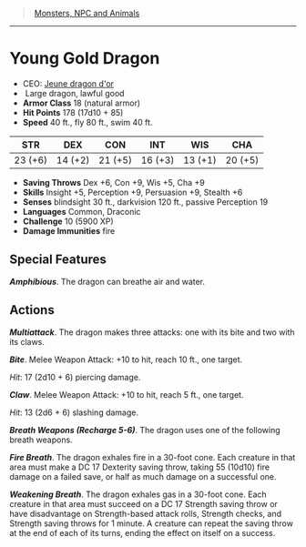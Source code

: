 ﻿---
!MonsterItem
Family: MonsterVO
Type: dragon
Size: Large
Alignment: lawful good
ArmorClass: 18 (natural armor)
HitPoints: 178 (17d10 + 85)
Speed: 40 ft., fly 80 ft., swim 40 ft.
Strength: 23 (+6)
Dexterity: 14 (+2)
Constitution: 21 (+5)
Intelligence: 16 (+3)
Wisdom: 13 (+1)
Charisma: 20 (+5)
SavingThrows: Dex +6, Con +9, Wis +5, Cha +9
Skills: Insight +5, Perception +9, Persuasion +9, Stealth +6
DamageImmunities: fire
Senses: blindsight 30 ft., darkvision 120 ft., passive Perception 19
Languages: Common, Draconic
Challenge: 10 (5900 XP)
Id: monsters_vo.md#young-gold-dragon
ParentLink: monsters_vo.md#monsters-npc-and-animals
Name: Young Gold Dragon
ParentName: Monsters, NPC and Animals
NameLevel: 1
AltName: "[Jeune dragon d'or](hd_monsters_jeune_dragon_dor.md)"
Attributes:
  Name: Young Gold Dragon
  Markdown: >+
    # <!--Name-->Young Gold Dragon<!--/Name-->


    - CEO: <!--AltName-->[Jeune dragon d'or](hd_monsters_jeune_dragon_dor.md)<!--/AltName-->

    -  <!--Size-->Large<!--/Size--> <!--Type-->dragon<!--/Type-->, <!--Alignment-->lawful good<!--/Alignment-->

    - **Armor Class** <!--ArmorClass-->18 (natural armor)<!--/ArmorClass-->

    - **Hit Points** <!--HitPoints-->178 (17d10 + 85)<!--/HitPoints-->

    - **Speed** <!--Speed-->40 ft., fly 80 ft., swim 40 ft.<!--/Speed-->


    |STR|DEX|CON|INT|WIS|CHA|

    |---|---|---|---|---|---|

    |<!--Strength-->23 (+6)<!--/Strength-->|<!--Dexterity-->14 (+2)<!--/Dexterity-->|<!--Constitution-->21 (+5)<!--/Constitution-->|<!--Intelligence-->16 (+3)<!--/Intelligence-->|<!--Wisdom-->13 (+1)<!--/Wisdom-->|<!--Charisma-->20 (+5)<!--/Charisma-->|


    - **Saving Throws** <!--SavingThrows-->Dex +6, Con +9, Wis +5, Cha +9<!--/SavingThrows-->

    - **Skills** <!--Skills-->Insight +5, Perception +9, Persuasion +9, Stealth +6<!--/Skills-->

    - **Senses** <!--Senses-->blindsight 30 ft., darkvision 120 ft., passive Perception 19<!--/Senses-->

    - **Languages** <!--Languages-->Common, Draconic<!--/Languages-->

    - **Challenge** <!--Challenge-->10 (5900 XP)<!--/Challenge-->

    - **Damage Immunities** <!--DamageImmunities-->fire<!--/DamageImmunities-->


    ## Special Features


    **_Amphibious_**. The dragon can breathe air and water.


    ## Actions


    **_Multiattack_**. The dragon makes three attacks: one with its bite and two with its claws.


    **_Bite_**. Melee Weapon Attack: +10 to hit, reach 10 ft., one target.


    _Hit_: 17 (2d10 + 6) piercing damage.


    **_Claw_**. Melee Weapon Attack: +10 to hit, reach 5 ft., one target.


    _Hit_: 13 (2d6 + 6) slashing damage.


    **_Breath Weapons (Recharge 5-6)_**. The dragon uses one of the following breath weapons.


    **_Fire Breath_**. The dragon exhales fire in a 30-foot cone. Each creature in that area must make a DC 17 Dexterity saving throw, taking 55 (10d10) fire damage on a failed save, or half as much damage on a successful one.


    **_Weakening Breath_**. The dragon exhales gas in a 30-foot cone. Each creature in that area must succeed on a DC 17 Strength saving throw or have disadvantage on Strength-based attack rolls, Strength checks, and Strength saving throws for 1 minute. A creature can repeat the saving throw at the end of each of its turns, ending the effect on itself on a success.

  AltName: "[Jeune dragon d'or](hd_monsters_jeune_dragon_dor.md)"
  Size: Large
  Type: dragon
  Alignment: lawful good
  ArmorClass: 18 (natural armor)
  HitPoints: 178 (17d10 + 85)
  Speed: 40 ft., fly 80 ft., swim 40 ft.
  Strength: 23 (+6)
  Dexterity: 14 (+2)
  Constitution: 21 (+5)
  Intelligence: 16 (+3)
  Wisdom: 13 (+1)
  Charisma: 20 (+5)
  SavingThrows: Dex +6, Con +9, Wis +5, Cha +9
  Skills: Insight +5, Perception +9, Persuasion +9, Stealth +6
  Senses: blindsight 30 ft., darkvision 120 ft., passive Perception 19
  Languages: Common, Draconic
  Challenge: 10 (5900 XP)
  DamageImmunities: fire
AttributesDictionary: >+
  Name: Young Gold Dragon

  Markdown: >+

    # <!--Name-->Young Gold Dragon<!--/Name-->





    - CEO: <!--AltName-->[Jeune dragon d'or](hd_monsters_jeune_dragon_dor.md)<!--/AltName-->



    -  <!--Size-->Large<!--/Size--> <!--Type-->dragon<!--/Type-->, <!--Alignment-->lawful good<!--/Alignment-->



    - **Armor Class** <!--ArmorClass-->18 (natural armor)<!--/ArmorClass-->



    - **Hit Points** <!--HitPoints-->178 (17d10 + 85)<!--/HitPoints-->



    - **Speed** <!--Speed-->40 ft., fly 80 ft., swim 40 ft.<!--/Speed-->





    |STR|DEX|CON|INT|WIS|CHA|



    |---|---|---|---|---|---|



    |<!--Strength-->23 (+6)<!--/Strength-->|<!--Dexterity-->14 (+2)<!--/Dexterity-->|<!--Constitution-->21 (+5)<!--/Constitution-->|<!--Intelligence-->16 (+3)<!--/Intelligence-->|<!--Wisdom-->13 (+1)<!--/Wisdom-->|<!--Charisma-->20 (+5)<!--/Charisma-->|





    - **Saving Throws** <!--SavingThrows-->Dex +6, Con +9, Wis +5, Cha +9<!--/SavingThrows-->



    - **Skills** <!--Skills-->Insight +5, Perception +9, Persuasion +9, Stealth +6<!--/Skills-->



    - **Senses** <!--Senses-->blindsight 30 ft., darkvision 120 ft., passive Perception 19<!--/Senses-->



    - **Languages** <!--Languages-->Common, Draconic<!--/Languages-->



    - **Challenge** <!--Challenge-->10 (5900 XP)<!--/Challenge-->



    - **Damage Immunities** <!--DamageImmunities-->fire<!--/DamageImmunities-->





    ## Special Features





    **_Amphibious_**. The dragon can breathe air and water.





    ## Actions





    **_Multiattack_**. The dragon makes three attacks: one with its bite and two with its claws.





    **_Bite_**. Melee Weapon Attack: +10 to hit, reach 10 ft., one target.





    _Hit_: 17 (2d10 + 6) piercing damage.





    **_Claw_**. Melee Weapon Attack: +10 to hit, reach 5 ft., one target.





    _Hit_: 13 (2d6 + 6) slashing damage.





    **_Breath Weapons (Recharge 5-6)_**. The dragon uses one of the following breath weapons.





    **_Fire Breath_**. The dragon exhales fire in a 30-foot cone. Each creature in that area must make a DC 17 Dexterity saving throw, taking 55 (10d10) fire damage on a failed save, or half as much damage on a successful one.





    **_Weakening Breath_**. The dragon exhales gas in a 30-foot cone. Each creature in that area must succeed on a DC 17 Strength saving throw or have disadvantage on Strength-based attack rolls, Strength checks, and Strength saving throws for 1 minute. A creature can repeat the saving throw at the end of each of its turns, ending the effect on itself on a success.



  AltName: "[Jeune dragon d'or](hd_monsters_jeune_dragon_dor.md)"

  Size: Large

  Type: dragon

  Alignment: lawful good

  ArmorClass: 18 (natural armor)

  HitPoints: 178 (17d10 + 85)

  Speed: 40 ft., fly 80 ft., swim 40 ft.

  Strength: 23 (+6)

  Dexterity: 14 (+2)

  Constitution: 21 (+5)

  Intelligence: 16 (+3)

  Wisdom: 13 (+1)

  Charisma: 20 (+5)

  SavingThrows: Dex +6, Con +9, Wis +5, Cha +9

  Skills: Insight +5, Perception +9, Persuasion +9, Stealth +6

  Senses: blindsight 30 ft., darkvision 120 ft., passive Perception 19

  Languages: Common, Draconic

  Challenge: 10 (5900 XP)

  DamageImmunities: fire

---
> [Monsters, NPC and Animals](srd_monsters.md)

---

# Young Gold Dragon

- CEO: [Jeune dragon d'or](hd_monsters_jeune_dragon_dor.md)
-  Large dragon, lawful good
- **Armor Class** 18 (natural armor)
- **Hit Points** 178 (17d10 + 85)
- **Speed** 40 ft., fly 80 ft., swim 40 ft.

|STR|DEX|CON|INT|WIS|CHA|
|---|---|---|---|---|---|
|23 (+6)|14 (+2)|21 (+5)|16 (+3)|13 (+1)|20 (+5)|

- **Saving Throws** Dex +6, Con +9, Wis +5, Cha +9
- **Skills** Insight +5, Perception +9, Persuasion +9, Stealth +6
- **Senses** blindsight 30 ft., darkvision 120 ft., passive Perception 19
- **Languages** Common, Draconic
- **Challenge** 10 (5900 XP)
- **Damage Immunities** fire

## Special Features

**_Amphibious_**. The dragon can breathe air and water.

## Actions

**_Multiattack_**. The dragon makes three attacks: one with its bite and two with its claws.

**_Bite_**. Melee Weapon Attack: +10 to hit, reach 10 ft., one target.

_Hit_: 17 (2d10 + 6) piercing damage.

**_Claw_**. Melee Weapon Attack: +10 to hit, reach 5 ft., one target.

_Hit_: 13 (2d6 + 6) slashing damage.

**_Breath Weapons (Recharge 5-6)_**. The dragon uses one of the following breath weapons.

**_Fire Breath_**. The dragon exhales fire in a 30-foot cone. Each creature in that area must make a DC 17 Dexterity saving throw, taking 55 (10d10) fire damage on a failed save, or half as much damage on a successful one.

**_Weakening Breath_**. The dragon exhales gas in a 30-foot cone. Each creature in that area must succeed on a DC 17 Strength saving throw or have disadvantage on Strength-based attack rolls, Strength checks, and Strength saving throws for 1 minute. A creature can repeat the saving throw at the end of each of its turns, ending the effect on itself on a success.

